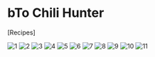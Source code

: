 bTo Chili Hunter
=======

[Recipes]


![1](http://imgur.com/7SvG769.png)
![2](http://imgur.com/7vqBLDc.png)
![3](http://imgur.com/Yy8E83E.png)
![4](http://imgur.com/yB2Jgtd.png)
![5](http://imgur.com/Ky5h0nP.png)
![6](http://imgur.com/h2EDucb.png)
![7](http://imgur.com/gmjKWfY.png)
![8](http://imgur.com/j6HUSeT.png)
![9](http://imgur.com/dpJR1ZB.png)
![10](http://imgur.com/hbMkU0A.png)
![11](http://imgur.com/jhHidKV.png)
